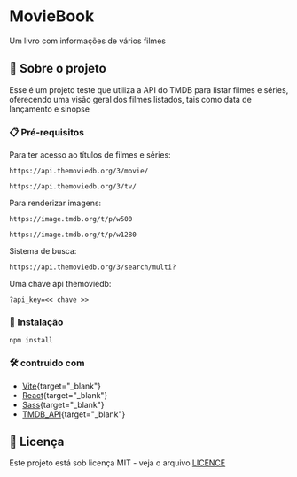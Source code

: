 # MovieBook
Um livro com informações de vários filmes

## 🚀 Sobre o projeto

Esse é um projeto teste que utiliza a API do TMDB para listar filmes e séries, oferecendo uma visão geral dos filmes listados, tais como data de lançamento e sinopse

### 📋 Pré-requisitos
Para ter acesso ao títulos de filmes e séries:
```
https://api.themoviedb.org/3/movie/
```
```
https://api.themoviedb.org/3/tv/
```
Para renderizar imagens:
```
https://image.tmdb.org/t/p/w500
```
```
https://image.tmdb.org/t/p/w1280
```
Sistema de busca:
```
https://api.themoviedb.org/3/search/multi?
```
Uma chave api themoviedb:
```
?api_key=<< chave >>
```
### 🔧 Instalação
```
npm install
```
### 🛠️ contruido com

* [Vite](https://vitejs.dev/){target="_blank"}
* [React](https://pt-br.reactjs.org/){target="_blank"}
* [Sass](https://sass-lang.com/){target="_blank"}
* [TMDB_API](https://developers.themoviedb.org/3/getting-started/introduction){target="_blank"}

## 📄 Licença
Este projeto está sob licença MIT - veja o arquivo [LICENCE](https://github.com/MRPollar/Movies_lib/blob/adc1e19ba5096f1ed9e444f78ac22ca885c34759/LICENSE)
